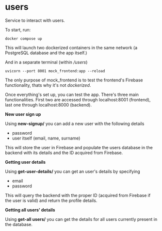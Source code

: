# users

Service to interact with users.

To start, run:

```
docker compose up
```
This will launch two dockerized containers in the same network (a PostgreSQL database and the app itself.)

And in a separate terminal (within _/users_)
```
uvicorn --port 8001 mock_frontend:app --reload
```
The only purpose of mock_frontend is to test the frontend's Firebase functionality, thats
why it's not *dockerized*.

Once everything's set up, you can test the app. There's three main functionalities. First two are accessed
through localhost:8001 (frontend), last one through localhost:8000 (backend).

**New user sign up**

Using **new-signup/** you can add a new user with the following details

- password
- user itself (email, name, surname)

This will store the user in Firebase and populate the users database in the backend with its details and the
ID acquired from Firebase.

**Getting user details**

Using **get-user-details/** you can get an user's details by specifying

- email
- password

This will query the backend with the proper ID (acquired from Firebase if the user is valid) and return
the profile details.


**Getting all users' details**

Using **get-all users/** you can get the details for all users currently present in the database.
